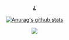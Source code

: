<div align="center">
  
### ¿
  
<a href="https://github.com/anuraghazra/github-readme-stats"><img align="center" src="https://github-readme-stats.vercel.app/api?username=djkcyl&show_icons=true&include_all_commits=true&theme=buefy&hide_border=true" alt="Anurag's github stats" /></a>

<a href="https://github.com/anuraghazra/github-readme-stats"><img align="center" src="https://github-readme-stats.vercel.app/api/top-langs/?username=djkcyl&layout=compact&theme=buefy&hide_border=true" /></a>

</div>
